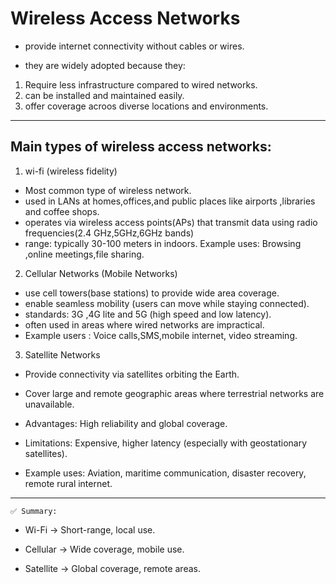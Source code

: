 # Wireless Access Networks

- provide internet connectivity without cables or wires.

- they are widely adopted because they:
 1. Require less infrastructure compared to wired networks.
 2. can be installed and maintained easily.
 3. offer coverage acroos diverse locations and environments.

---

 ## Main  types of wireless access networks:
 1. wi-fi (wireless fidelity)
  - Most common type of wireless network.
  - used in LANs at homes,offices,and public places like airports ,libraries and coffee shops.
  - operates via wireless access points(APs) that transmit data using radio frequencies(2.4 GHz,5GHz,6GHz bands)
  - range: typically 30-100 meters in indoors.
  Example uses: Browsing ,online meetings,file sharing.

2. Cellular Networks (Mobile Networks)
- use cell towers(base stations) to provide wide area coverage.
- enable seamless mobility (users can move while staying connected).
- standards: 3G ,4G lite and 5G (high speed and low latency).
- often used in areas where wired networks are impractical.
- Example users : Voice calls,SMS,mobile internet, video streaming.

3. Satellite Networks
 - Provide connectivity via satellites orbiting the Earth.

 - Cover large and remote geographic areas where terrestrial networks are unavailable.

 - Advantages: High reliability and global coverage.

 - Limitations: Expensive, higher latency (especially with geostationary satellites).

 - Example uses: Aviation, maritime communication, disaster recovery, remote rural internet.


---

  `✅ Summary:`

- Wi-Fi → Short-range, local use.

- Cellular → Wide coverage, mobile use.

- Satellite → Global coverage, remote areas.